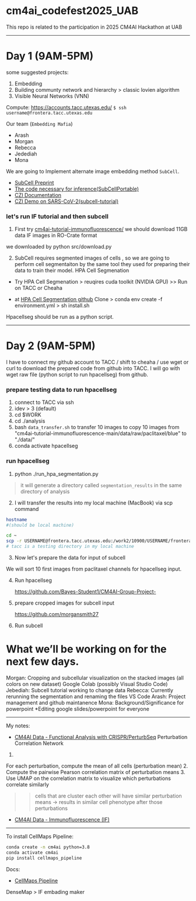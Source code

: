# cm4ai_codefest2025_UAB
This repo is related to the participation in 2025 CM4AI Hackathon at UAB

---
# Day 1 (9AM-5PM)

some suggested projects:
1. Embedding
2. Building communty network and hierarchy > classic lovien algorithm 
3. Visible Neural Networks (VNN)

Compute:
https://accounts.tacc.utexas.edu/
`$ ssh username@frontera.tacc.utexas.edu`

Our team (`Embedding Mafia`)
- Arash 
- Morgan
- Rebecca
- Jedediah
- Mona

We are going to Implement alternate image embedding method `SubCell`.
- [SubCell Preprint](https://www.biorxiv.org/content/10.1101/2024.12.06.627299v1)
- [The code necessary for inference(SubCellPortable)](https://github.com/czi-ai/SubCellPortable)
- [CZI Documentation](https://virtualcellmodels.cziscience.com/model/subcell)
- [CZI Demo on SARS-CoV-2(subcell-tutorial)](https://virtualcellmodels.cziscience.com/tutorial/subcell-tutorial)

### let's run IF tutorial and then subcell

1. First try [cm4ai-tutorial-immunofluorescence/](https://github.com/CM4AI/cm4ai-tutorial-immunofluorescence/tree/main])
we should download 11GB data IF images in RO-Crate format

we downloaded by python src/download.py

2. SubCell requires segmented images of cells , so we are going to perform cell segmentaiton by the same tool they used for preparing their data to train their model. HPA Cell Segmenation

- Try HPA Cell Segmenation > reuqires cuda toolkit (NVIDIA GPU) >> Run on TACC or Cheaha

- at [HPA Cell Segmentation github](https://github.com/CellProfiling/HPA-Cell-Segmentation)
 Clone > conda env create -f environment.yml > sh install.sh

Hpacellseg should be run as a python script.

---
# Day 2 (9AM-5PM)

I have to connect my github account to TACC / shift to cheaha / use wget or curl to download the prepared code from github into TACC.
I will go with wget raw file (python script to run hpacellseg) from github.

### prepare testing data to run hpacellseg
1. connect to TACC via ssh
2. idev > 3 (default)
3. cd $WORK
4. cd ./analysis
5. bash `data_transfer.sh` to transfer 10 images to copy 10 images from "cm4ai-tutorial-immunofluorescence-main/data/raw/paclitaxel/blue" to "./data/"
6. conda activate hpacellseg

### run hpacellseg
1. python ./run_hpa_segmentation.py
> it will generate a directory called `segmentation_results` in the same directory of analysis 

2. I will transfer the results into my local machine (MacBook) via scp command

```bash
hostname 
#(should be local machine)

cd ~
scp -r USERNAME@frontera.tacc.utexas.edu:/work2/10900/USERNAME/frontera/analysis/segmentation_results ~/tacc 
# tacc is a testing directory in my local machine

```

3. Now let's prepare the data for input of subcell

We will sort 10 first images from paclitaxel channels for hpacellseg input.

4. Run hpacellseg

    https://github.com/Bayes-Student1/CM4AI-Group-Project-

5. prepare cropped images for subcell input

    https://github.com/morgansmith27

6. Run subcell



# What we’ll be working on for the next few days.
Morgan: Cropping and subcellular visualization on the stacked images (all colors on new dataset)
Google Colab (possibly Visual Studio Code)
Jebediah: Subcell tutorial working to change data
Rebecca: Currently rerunning the segmentation and renaming the files
VS Code
Arash: Project management and github maintanence
Mona: Background/Significance for powerpoint
*Editing google slides/powerpoint for everyone

---
My notes:
- [CM4AI Data - Functional Analysis with CRISPR/PerturbSeq](https://www.youtube.com/watch?v=7RaOyiLi2cQ)
Perturbation Correlation Network
1.
For each perturbation, compute the mean of all cells (perturbation mean)
2.
Compute the pairwise Pearson correlation matrix of perturbation means
3.
Use UMAP on the correlation matrix to visualize which perturbations correlate similarly

>> cells that are cluster each other will have similar perturbation means -> results in similar cell phenotype after those perturbations

- [CM4AI Data - Immunofluorescence (IF)](https://www.youtube.com/watch?v=Ys5rFvMMtE4)

---
To install CellMaps Pipeline:

```bash
conda create -n cm4ai python=3.8
conda activate cm4ai
pip install cellmaps_pipeline
```

Docs:
- [CellMaps Pipeline](https://cellmaps-pipeline.readthedocs.io/en/latest/)

DenseMap > IF embading maker

